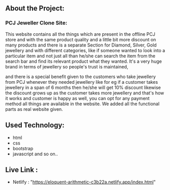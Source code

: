 ## About the Project:

### PCJ Jeweller Clone Site:

This website contains all the things which are present in the offline PCJ store and with the same product quality and a little bit more discount on many products and there is a separate Section for Diamond, Silver, Gold jewellery and with different categories, like if someone wanted to look into a particular item and not just all than he/she can search the item from the search bar and find its relevant product what they wanted. It's a very huge brand in terms of jewellery so people's trust is maintained,

and there is a special benefit given to the customers who take jewellery from PCJ whenever they needed jewellery like for eg if a customer takes jewellery in a span of 6 months then he/she will get 10% discount likewise the discount grows up as the customer takes more jewellery and that's how it works and customer is happy as well, you can opt for any payment method all things are available in the website.
We added all the functional parts as real website given.

## Used Technology:

- html
- css
- bootstrap
- javascript
  and so on..

## Live Link : 
  - Netlify : "https://eloquent-arithmetic-c3b22a.netlify.app/index.html"
